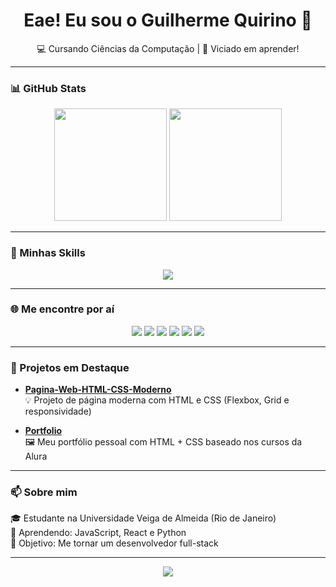 <h1 align="center">Eae! Eu sou o Guilherme Quirino 👋</h1>
<p align="center">💻 Cursando Ciências da Computação | 🎯 Viciado em aprender!</p>

---

### 📊 GitHub Stats
<p align="center">
  <img src="https://github-readme-stats.vercel.app/api?username=kisogui&show_icons=true&theme=tokyonight" height="180em"/>
  <img src="https://github-readme-stats.vercel.app/api/top-langs/?username=kisogui&layout=compact&theme=tokyonight" height="180em"/>
</p>

---

### 🔧 Minhas Skills
<p align="center">
  <img src="https://skillicons.dev/icons?i=js,html,css,dotnet,csharp" />
</p>

---

### 🌐 Me encontre por aí
<p align="center">
  <a href="https://youtube.com/@seucanal" target="_blank"><img src="https://img.shields.io/badge/Youtube-FF0000?style=for-the-badge&logo=youtube&logoColor=white"/></a>
  <a href="https://instagram.com/seuuser" target="_blank"><img src="https://img.shields.io/badge/Instagram-E4405F?style=for-the-badge&logo=instagram&logoColor=white"/></a>
  <a href="https://twitch.tv/seuuser" target="_blank"><img src="https://img.shields.io/badge/Twitch-9146FF?style=for-the-badge&logo=twitch&logoColor=white"/></a>
  <a href="https://discord.gg/seulink" target="_blank"><img src="https://img.shields.io/badge/Discord-5865F2?style=for-the-badge&logo=discord&logoColor=white"/></a>
  <a href="mailto:seu@email.com"><img src="https://img.shields.io/badge/Gmail-D14836?style=for-the-badge&logo=gmail&logoColor=white"/></a>
  <a href="https://linkedin.com/in/guilhermesq-dev" target="_blank"><img src="https://img.shields.io/badge/LinkedIn-0077B5?style=for-the-badge&logo=linkedin&logoColor=white"/></a>
</p>

---

### 📁 Projetos em Destaque

- [**Pagina-Web-HTML-CSS-Moderno**](https://github.com/kisogui/Pagina-Web-HTML-CSS-Moderno)  
  💡 Projeto de página moderna com HTML e CSS (Flexbox, Grid e responsividade)

- [**Portfolio**](https://github.com/kisogui/portfolio)  
  🖼️ Meu portfólio pessoal com HTML + CSS baseado nos cursos da Alura

---

### 📫 Sobre mim

🎓 Estudante na Universidade Veiga de Almeida (Rio de Janeiro)  
🌱 Aprendendo: JavaScript, React e Python  
🎯 Objetivo: Me tornar um desenvolvedor full-stack

---

<div align="center">
  <img src="https://readme-typing-svg.herokuapp.com?font=Fira+Code&duration=2000&pause=1000&center=true&vCenter=true&width=380&lines=Bem-vindo+ao+meu+GitHub!;SSinta-se+à+vontade+para+explorar!" />
</div>

